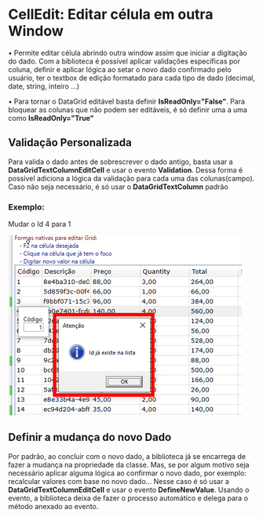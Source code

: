 # CellEdit: Editar célula em outra Window

• Permite editar célula abrindo outra window assim que iniciar a digitação do dado. Com a biblioteca é possível aplicar validações específicas por coluna, definir e aplicar lógica ao 
setar o novo dado confirmado pelo usuário, ter o textbox de edição formatado para cada tipo de dado (decimal, date, string, inteiro ...)

• Para tornar o DataGrid editável basta definir **IsReadOnly="False"**. Para bloquear as colunas que não podem ser editáveis, é só definir uma a uma como **IsReadOnly="True"**

## Validação Personalizada
Para valida o dado antes de sobrescrever o dado antigo, basta usar a **DataGridTextColumnEditCell** e usar o evento **Validation**. Dessa forma é possível adiciona a lógica da 
validação para cada uma das colunas(campo). Caso não seja necessário, é só usar o **DataGridTextColumn** padrão

### Exemplo:
Mudar o Id 4 para 1
<p>
	<img src="Assets/celledit-validation.PNG">
</p>

## Definir a mudança do novo Dado
Por padrão, ao concluir com **<Enter>** o novo dado, a biblioteca já se encarrega de fazer a mudança na propriedade da classe. Mas, se por algum motivo seja necessário aplicar alguma 
lógica ao confirmar o novo dado, por exemplo: recalcular valores com base no novo dado... Nesse caso é só usar a **DataGridTextColumnEditCell** e usar o evento **DefineNewValue**.
Usando o evento, a biblioteca deixa de fazer o processo automático e delega para o método anexado ao evento.
